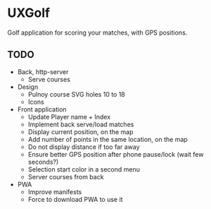 # UXGolf

Golf application for scoring your matches, with GPS positions.

## TODO

- Back, http-server
  - Serve courses
- Design
  - Pulnoy course SVG holes 10 to 18
  - Icons
- Front application
  - Update Player name + Index
  - Implement back serve/load matches
  - Display current position, on the map
  - Add number of points in the same location, on the map
  - Do not display distance if too far away
  - Ensure better GPS position after phone pause/lock (wait few seconds?)
  - Selection start color in a second menu
  - Server courses from back
- PWA
  - Improve manifests
  - Force to download PWA to use it
